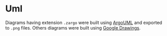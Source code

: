 Uml
===
Diagrams having extension `.zargo` were built using [ArgoUML](http://argouml.tigris.org) and exported to `.png` files.
Others diagrams were built using [Google Drawings](https://en.wikipedia.org/wiki/Google_Drawings).
